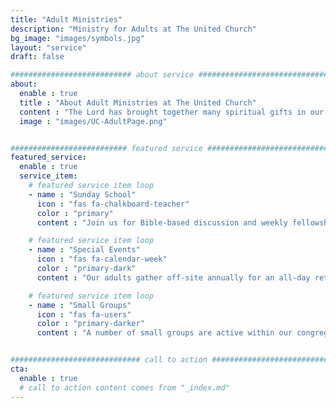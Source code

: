 ```yaml
---
title: "Adult Ministries"
description: "Ministry for Adults at The United Church"
bg_image: "images/symbols.jpg"
layout: "service"
draft: false

########################### about service #############################
about:
  enable : true
  title : "About Adult Ministries at The United Church"
  content : "The Lord has brought together many spiritual gifts in our congregation.  Our adults are blessing others and being blessed.  We come to be fed by His word and to teach, to pass on our faith to the next generation, to serve in our church and community, to encourage one another and to testify to Christ’s work in our lives, relying upon the power of the Holy Spirit every day of the week.  For information about the programs we offer for adults, contact Mark Slomski."
  image : "images/UC-AdultPage.png"


########################## featured service ############################
featured_service:
  enable : true
  service_item:
    # featured service item loop
    - name : "Sunday School"
      icon : "fas fa-chalkboard-teacher"
      color : "primary"
      content : "Join us for Bible-based discussion and weekly fellowship. Our Sunday School groups may focus on a book of the Bible, studies of books written by Christian authors, or topical studies on video. Periodically, we invite guest speakers to share Biblical insights with us."

    # featured service item loop
    - name : "Special Events"
      icon : "fas fa-calendar-week"
      color : "primary-dark"
      content : "Our adults gather off-site annually for an all-day retreat where we are challenged and inspired by an outside speaker. Other scheduled events include men’s or women’s conferences, a movie or paddle outing, testimony meetings and prayer group gatherings."

    # featured service item loop
    - name : "Small Groups"
      icon : "fas fa-users"
      color : "primary-darker"
      content : "A number of small groups are active within our congregation — some meeting in homes, some at the church. Closer relationships with the Lord and with others who have common interests develop by spending time together each week or each month. We have groups doing Bible study, Men's breakfast, cardmaking and Christian book studies."


############################# call to action #################################
cta:
  enable : true
  # call to action content comes from "_index.md"
---
```

